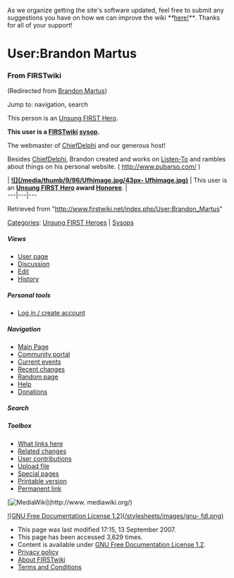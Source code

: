 As we organize getting the site's software updated, feel free to submit any
suggestions you have on how we can improve the wiki
_**_[here!](/index.php/User:Hallry/Suggestions "User:Hallry/Suggestions"
)_**_. Thanks for all of your support!

# User:Brandon Martus

### From FIRSTwiki

(Redirected from [Brandon Martus](/index.php?title=Brandon_Martus&redirect=no
"Brandon Martus" ))

Jump to: navigation, search

This person is an [Unsung FIRST Hero](/index.php/Unsung_FIRST_Hero "Unsung
FIRST Hero" ).

**This user is a [FIRSTwiki](/index.php/FIRSTwiki "FIRSTwiki" ) [sysop](/index.php/FIRSTwiki:Administrators "FIRSTwiki:Administrators" ).**

The webmaster of [ChiefDelphi](/index.php/ChiefDelphi "ChiefDelphi" ) and our
generous host!

Besides [ChiefDelphi](/index.php/ChiefDelphi "ChiefDelphi" ), Brandon created
and works on [Listen-To](/index.php?title=Listen-To&action=edit "Listen-To" )
and rambles about things on his personal website. ( <http://www.pubarso.com/>
)

|  **[![](/media/thumb/9/96/Ufhimage.jpg/43px-
Ufhimage.jpg)](/index.php/Image:Ufhimage.jpg "" )** | This user is an
**[Unsung FIRST Hero](/index.php/Unsung_FIRST_Hero "Unsung FIRST Hero" ) award
[Honoree](/index.php/Category:Unsung_FIRST_Heroes "Category:Unsung FIRST
Heroes" )**. |  
---|---|---  
  
Retrieved from "<http://www.firstwiki.net/index.php/User:Brandon_Martus>"

[Categories](/index.php?title=Special:Categories&article=User%3ABrandon_Martus
"Special:Categories" ): [Unsung FIRST
Heroes](/index.php/Category:Unsung_FIRST_Heroes "Category:Unsung FIRST Heroes"
) | [Sysops](/index.php/Category:Sysops "Category:Sysops" )

##### Views

  * [User page](/index.php/User:Brandon_Martus)
  * [Discussion](/index.php?title=User_talk:Brandon_Martus&action=edit)
  * [Edit](/index.php?title=User:Brandon_Martus&action=edit)
  * [History](/index.php?title=User:Brandon_Martus&action=history)

##### Personal tools

  * [Log in / create account](/index.php?title=Special:Userlogin&returnto=User:Brandon_Martus)

[](/index.php/Main_Page "Main Page" )

##### Navigation

  * [Main Page](/index.php/Main_Page)
  * [Community portal](/index.php/FIRSTwiki:Community_portal)
  * [Current events](/index.php/Current_events)
  * [Recent changes](/index.php/Special:Recentchanges)
  * [Random page](/index.php/Special:Random)
  * [Help](/index.php/FIRSTwiki:Help)
  * [Donations](/index.php/FIRSTwiki:Site_support)

##### Search



##### Toolbox

  * [What links here](/index.php/Special:Whatlinkshere/User:Brandon_Martus)
  * [Related changes](/index.php/Special:Recentchangeslinked/User:Brandon_Martus)
  * [User contributions](/index.php/Special:Contributions/Brandon_Martus)
  * [Upload file](/index.php/Special:Upload)
  * [Special pages](/index.php/Special:Specialpages)
  * [Printable version](/index.php?title=User:Brandon_Martus&printable=yes)
  * [Permanent link](/index.php?title=User:Brandon_Martus&oldid=63009)

[![MediaWiki](/skins/common/images/poweredby_mediawiki_88x31.png)](http://www.
mediawiki.org/)

[![GNU Free Documentation License 1.2](/stylesheets/images/gnu-
fdl.png)](http://www.gnu.org/copyleft/fdl.html)

  * This page was last modified 17:15, 13 September 2007.
  * This page has been accessed 3,629 times.
  * Content is available under [GNU Free Documentation License 1.2](http://www.gnu.org/copyleft/fdl.html "http://www.gnu.org/copyleft/fdl.html" ).
  * [Privacy policy](/index.php/FIRSTwiki:Privacy_policy "FIRSTwiki:Privacy policy" )
  * [About FIRSTwiki](/index.php/FIRSTwiki:About "FIRSTwiki:About" )
  * [Terms and Conditions](/index.php/FIRSTwiki:Terms_and_conditions "FIRSTwiki:Terms and conditions" )

